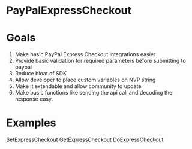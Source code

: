 PayPalExpressCheckout
==========================

Goals
==========================
1.  Make basic PayPal Express Checkout integrations easier
2.  Provide basic validation for required parameters before submitting to paypal
3.  Reduce bloat of SDK
4.  Allow developer to place custom variables on NVP string
5.  Make it extendable and allow community to update
6.  Make basic functions like sending the api call and decoding the response easy.
  

Examples
==========================

<a href="https://github.com/trainerbill/PayPalExpressCheckoutLite/blob/master/examples/setexpresscheckout.php">SetExpressCheckout</a>
<a href="https://github.com/trainerbill/PayPalExpressCheckoutLite/blob/master/examples/getexpresscheckout.php">GetExpressCheckout</a>
<a href="https://github.com/trainerbill/PayPalExpressCheckoutLite/blob/master/examples/doexpresscheckout.php">DoExpressCheckout</a>